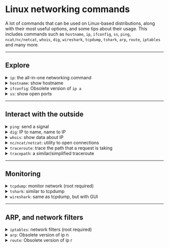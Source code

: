 # Linux networking commands

A lot of commands that can be used on Linux-based distributions, along with their most useful options, and some tips about their usage. This includes commands such as `hostname`, `ip`, `ifconfig`, `ss`, `ping`, `ncat/nc/netcat`, `whois`, `dig`, `wireshark`, `tcpdump`, `tshark`, `arp`, `route`, `iptables` and many more.

<hr class="sl">

## Explore

<details class="details-e mt-4">
<summary><code>ip</code>: the all-in-one networking command</summary>
<div class="row row-cols-md-2"><div>

Show all interfaces <small>(a=addr=address, l=link)</small>

```bash
$ ip a
$ ip l
```

Show one interface "eth0" addresses/links

```bash
$ ip addr show dev0
$ ip link show dev0
```
<br>

Useful option: `-r` to show names instead of IPs.
</div><div>

Show routing table <small>(r=route)</small>

```bash
$ ip r
```

To add a route, you need "_dest", "_gateway", and "_interface"

```bash
$ ip r add _dest via _gateway dev _interface
```

Show ARP cache <small>(n=neigh=neighbor)</small>

```bash
$ ip n
```
</div></div>
</details>

<div class="row row-cols-md-3"><div>
<details class="details-e">
<summary><code>hostname</code>: show hostname</summary>

```bash
$ hostname
```

Show host domain

```bash
$ hostname -d
```

</details>
</div><div>
<details class="details-e">
<summary><code>ifconfig</code>: Obsolete version of <code>ip a</code></summary>

Show information about the network. Note that RT = received, TX = emitted. Print info about all interfaces:

```bash
$ ifconfig -a
```

Only one interface "eth0"

```bash
$ ifconfig eth0
```

</details>
</div><div>
<details class="details-e">
<summary><code>ss</code>: show open ports</summary>

The command can be filtered (`-a`=all, `-4`=IPV4, `-u`=udp...)

```bash
$ ss
$ ss -a
$ ss -4
$ ss -u
```
</details>
</div></div>

<hr class="sr">

## Interact with the outside

<div class="row row-cols-md-2 mt-4"><div>
<details class="details-e">
<summary><code>ping</code>: send a signal</summary>

```bash
$ ping google.fr
$ ping 8.8.8.8
```

Do "x" pings

```bash
$ ping -c x google.fr
```

Other options

* `-b ip`: ping all addresses in the IP range
* `-t ttl`: set the time to live of the ping
* `-s size`: the size of the "ping"
* `-i interval`: the interval between pings
* `-v`: verbose
* `-i interface`: pass via interface
</details>
</div><div>
<details class="details-e">
<summary><code>dig</code>: IP to name, name to IP</summary>

You can give a domain name, or an IP (`-x`).

```bash
# Name
$ dig google.fr
# IP
$ dig -x 8.8.8.8
```

Domain name resolution is done by asking a **DNS server**. You can pick which DNS server should be used with `@` (1.1.1.1, 8.8.8.8/8.8.4.4=google...).

```bash
$ dig google.fr @8.8.8.8
```

We can explicitly ask for some data by using the option `-t` with one of the following

* `NS`: nameserver
* `A`: IPV4
* `AAAA`: IPV6
* `MS`: mail server

```bash
$ dig google.fr -t A
;; ANSWER SECTION:
google.fr.              300     IN      A  172.217.13.131
$ dig google.fr -t AAAA
;; ANSWER SECTION:
google.fr.              300     IN      AAAA 2607:f8b0:4020:805::2003
```

You can also add options: `+stats +trace +nodnssec`.
</details>
</div></div>

<div class="row row-cols-md-2"><div>
<details class="details-e">
<summary><code>whois</code>: show data about IP</summary>

You can also use [whois via their website](https://www.whois.com/whois/).

```bash
$ whois google.fr
$ whois 8.8.8.8
```
</details>
</div><div>
<details class="details-e">
<summary><code>nc/ncat/netcat</code>: utility to open connections</summary>

If you want to be a server, you can pick a port, and listen to find

```bash
$ netcat localhost 33666 -l
$ netcat localhost -p 33666 -l
```

If you are a client, you can connect to a server, and send messages. The server will see them, along with any other client.

```bash
$ netcat localhost 33666
$ netcat localhost -p 33666
```
</details>
</div></div>

<div class="row row-cols-md-2"><div>
<details class="details-e">
<summary><code>traceroute</code>: trace the path that a request is taking</summary>

```bash
$ traceroute localhost
# pass via eth0
$ traceroute localhost -i eth0
```

Use TCP/SYN

```bash
$ sudo traceroute localhost -T
```

</details>
</div><div>
<details class="details-e">
<summary><code>tracepath</code>: a similar/simplified traceroute</summary>

```bash
$ tracepath localhost
```
</details>
</div></div>

<hr class="sl">

## Monitoring

<details class="details-e mt-4">
<summary><code>tcpdump</code>: monitor network (root required)</summary>
<div class="row row-cols-md-2"><div>

* `-i interface` : listen to this interface
* `-e`: show the header of the request
* `-n`: show names instead of addresses
* `-l`: copy results in a buffer (`tcpdump -l | tee file`)
* `-o`: no optimizations (listen take a lot of resources)
* `-F`: read from a file
* `-v`, and `-vv`: show more, or even more verbosity
* `-t`: do not show time
* `host name_or_address`: listen to only one host, you can add other hots with `AND host ...`

</div><div>

No examples yet.
</div></div>
</details>

<div class="row row-cols-md-2"><div>
<details class="details-e">
<summary><code>tshark</code>: similar to tcpdump</summary>

* `-f "filter"`: see [wireshark capture filters](https://gitlab.com/wireshark/wireshark/-/wikis/CaptureFilters)
* `-F file`: read from a file

```bash
$ tshark -i eth0 -f "host some_ip"
```

</details>
</div><div>
<details class="details-e">
<summary><code>wireshark</code>: same as tcpdump, but with GUI</summary>

See [wireshark](https://www.wireshark.org/download.html).

You can enter these in the main bar to filter entries

* `ip.src == some_ip`, or `ip.dest == some_ip`
* `tcp.port == some_port`, or `udp.port == some_port`
* `http.request.method == GET`, or `http.request.method == POST`...
* You can use `&&` (logical AND), `||` (logical OR), `!=` (different)

Once you find something interesting, right-click on it > Follow > Flux, and pick a protocol.

Use File > Export > HTTP to GET download files.
</details>
</div></div>

<hr class="sr">

## ARP, and network filters

<details class="details-e mt-4">
<summary><code>iptables</code>: network filters (root required)</summary>
<div class="row row-cols-md-2"><div>

* `-t table`: FILTER by default
* `-A chain`: add a rule at the end of the chain
* `-I chain`: add a rule at the start of the chain
* `-D chain`: delete a rule
* `-o interface`: exit via "interface"
* `-i interface`: enter using "interface"
* `-j action`: a chain or:
  * `SNAT/DNAT`: translation source/destination
  * `ACCEPT`: allow
  * `DENY/DROP`: deny without notifying the sender
  * `REJECT`: deny, but notify the sender
* `-s ip`: source <small>(separated by colons)</small>
* `-d ip`: destination (s<small>(separated by colons)</small>
* `--sport port`: source port
* `--dport port`: destination port
* `--to ip`: if SNAT/DNAT, the new source/destination
* `-p protocol`: which protocol

**Note**: you can use `!` (NOT), such as `-s !127.0.0.1` meaning every packet not having "127.0.0.1" as `source` will be filtered.
</div><div>

List tables

```bash
$ sudo iptables -L
```

DROP any packet using the protocol TCP, on the port 22, that have our machine for destination, emitted by `172.16.1.1`.

```bash
$ sudo iptables -t filter -A INPUT -s 172.16.1.1 -p tcp --dport 22 -j DROP
```

Hide any IP address using host1 IP address (50.50.50.50), when machines are sending a packet passing by this machine, using the network interface "eth2".

```bash
$ sudo iptables -t NAT -A POSTROUTING -o eth2 -j SNAT --to-source 50.50.50.50
```

</div></div>
</details>

<div class="row row-cols-md-2"><div>
<details class="details-e">
<summary><code>arp</code>: Obsolete version of ip n</summary>

Show ARP cache. Obsolete. See `ip n`.
</details>
</div><div>
<details class="details-e">
<summary><code>route</code>: Obsolete version of ip r</summary>

Show routing table. See `ip r`.
</details>
</div></div>